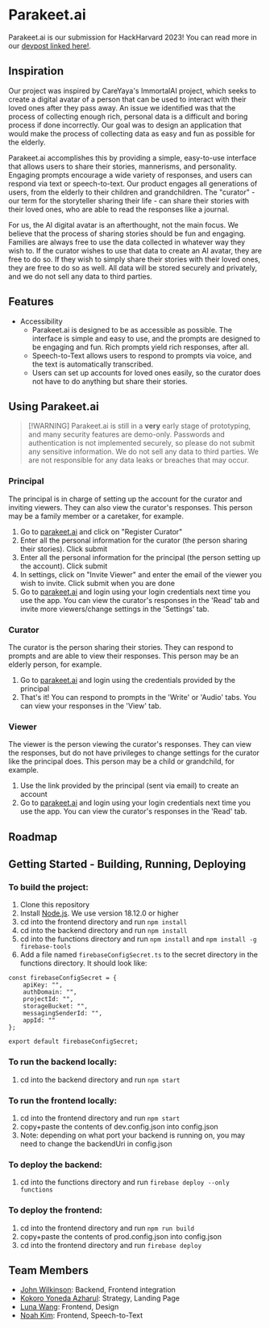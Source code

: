 # Parakeet.ai
Parakeet.ai is our submission for HackHarvard 2023! You can read more in our [devpost linked here!](https://devpost.com/software/parakeet-ai).

## Inspiration
Our project was inspired by CareYaya's ImmortalAI project, which seeks to create a digital avatar of a person that can be used to interact with their loved ones after they pass away. An issue we identified was that the process of collecting enough rich, personal data is a difficult and boring process if done incorrectly. Our goal was to design an application that would make the process of collecting data as easy and fun as possible for the elderly. 

Parakeet.ai accomplishes this by providing a simple, easy-to-use interface that allows users to share their stories, mannerisms, and personality. Engaging prompts encourage a wide variety of responses, and users can respond via text or speech-to-text. Our product engages all generations of users, from the elderly to their children and grandchildren. The "curator" - our term for the storyteller sharing their life - can share their stories with their loved ones, who are able to read the responses like a journal. 

For us, the AI digital avatar is an afterthought, not the main focus. We believe that the process of sharing stories should be fun and engaging. Families are always free to use the data collected in whatever way they wish to. If the curator wishes to use that data to create an AI avatar, they are free to do so. If they wish to simply share their stories with their loved ones, they are free to do so as well. All data will be stored securely and privately, and we do not sell any data to third parties.

## Features
- Accessibility
    - Parakeet.ai is designed to be as accessible as possible. The interface is simple and easy to use, and the prompts are designed to be engaging and fun. Rich prompts yield rich responses, after all.
    - Speech-to-Text allows users to respond to prompts via voice, and the text is automatically transcribed.
    - Users can set up accounts for loved ones easily, so the curator does not have to do anything but share their stories.

## Using Parakeet.ai
> [!WARNING] Parakeet.ai is still in a **very** early stage of prototyping, and many security features are demo-only. Passwords and authentication is not implemented securely, so please do not submit any sensitive information. We do not sell any data to third parties. We are not responsible for any data leaks or breaches that may occur.

### Principal
The principal is in charge of setting up the account for the curator and inviting viewers. They can also view the curator's responses. This person may be a family member or a caretaker, for example.
1. Go to [parakeet.ai](https://parakeet-5e1a9.web.app/) and click on "Register Curator" 
2. Enter all the personal information for the curator (the person sharing their stories). Click submit
3. Enter all the personal information for the principal (the person setting up the account). Click submit
4. In settings, click on "Invite Viewer" and enter the email of the viewer you wish to invite. Click submit when you are done
5. Go to [parakeet.ai](https://parakeet-5e1a9.web.app/) and login using your login credentials next time you use the app. You can view the curator's responses in the 'Read' tab and invite more viewers/change settings in the 'Settings' tab.

### Curator
The curator is the person sharing their stories. They can respond to prompts and are able to view their responses. This person may be an elderly person, for example.
1. Go to [parakeet.ai](https://parakeet-5e1a9.web.app/) and login using the credentials provided by the principal
2. That's it! You can respond to prompts in the 'Write' or 'Audio' tabs. You can view your responses in the 'View' tab.

### Viewer
The viewer is the person viewing the curator's responses. They can view the responses, but do not have privileges to change settings for the curator like the principal does. This person may be a child or grandchild, for example.
1. Use the link provided by the principal (sent via email) to create an account
2. Go to [parakeet.ai](https://parakeet-5e1a9.web.app/) and login using your login credentials next time you use the app. You can view the curator's responses in the 'Read' tab.



## Roadmap



## Getting Started - Building, Running, Deploying
### To build the project:
1. Clone this repository
2. Install [Node.js](https://nodejs.org/en/download/). We use version 18.12.0 or higher
3. cd into the frontend directory and run `npm install`
4. cd into the backend directory and run `npm install`
5. cd into the functions directory and run `npm install` and `npm install -g firebase-tools`
6. Add a file named `firebaseConfigSecret.ts` to the secret directory in the functions directory. It should look like:
```
const firebaseConfigSecret = {
    apiKey: "",
    authDomain: "",
    projectId: "",
    storageBucket: "",
    messagingSenderId: "",
    appId: ""
};

export default firebaseConfigSecret;
```

### To run the backend locally:
1. cd into the backend directory and run `npm start`

### To run the frontend locally:
1. cd into the frontend directory and run `npm start`
2. copy+paste the contents of dev.config.json into config.json
3. Note: depending on what port your backend is running on, you may need to change the backendUri in config.json

### To deploy the backend:
1. cd into the functions directory and run `firebase deploy --only functions`

### To deploy the frontend:
1. cd into the frontend directory and run `npm run build`
2. copy+paste the contents of prod.config.json into config.json
2. cd into the frontend directory and run `firebase deploy`


## Team Members
- [John Wilkinson](https://www.linkedin.com/in/john-wilkinson2025/): Backend, Frontend integration
- [Kokoro Yoneda Azharul](https://www.linkedin.com/in/kokoroazharul/): Strategy, Landing Page
- [Luna Wang](https://www.linkedin.com/in/luna-wang-a24003290/): Frontend, Design
- [Noah Kim](https://www.linkedin.com/in/noah-kim-4a9b89228/): Frontend, Speech-to-Text

